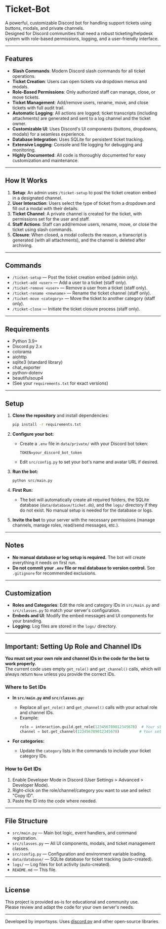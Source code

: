 # Ticket-Bot

A powerful, customizable Discord bot for handling support tickets using buttons, modals, and private channels.  
Designed for Discord communities that need a robust ticketing/helpdesk system with role-based permissions, logging, and a user-friendly interface.

---

## Features

- **Slash Commands**: Modern Discord slash commands for all ticket operations.
- **Ticket Creation**: Users can open tickets via dropdown menus and modals.
- **Role-Based Permissions**: Only authorized staff can manage, close, or move tickets.
- **Ticket Management**: Add/remove users, rename, move, and close tickets with full audit trail.
- **Automatic Logging**: All actions are logged; ticket transcripts (including attachments) are generated and sent to a log channel and the ticket owner.
- **Customizable UI**: Uses Discord's UI components (buttons, dropdowns, modals) for a seamless experience.
- **Database Integration**: Uses SQLite for persistent ticket tracking.
- **Extensive Logging**: Console and file logging for debugging and monitoring.
- **Highly Documented**: All code is thoroughly documented for easy customization and maintenance.

---

## How It Works

1. **Setup**: An admin uses `/ticket-setup` to post the ticket creation embed in a designated channel.
2. **User Interaction**: Users select the type of ticket from a dropdown and fill out a modal with their details.
3. **Ticket Channel**: A private channel is created for the ticket, with permissions set for the user and staff.
4. **Staff Actions**: Staff can add/remove users, rename, move, or close the ticket using slash commands.
5. **Closure**: When closed, a modal collects the reason, a transcript is generated (with all attachments), and the channel is deleted after archiving.

---

## Commands

- `/ticket-setup` — Post the ticket creation embed (admin only).
- `/ticket-add <user>` — Add a user to a ticket (staff only).
- `/ticket-remove <user>` — Remove a user from a ticket (staff only).
- `/ticket-rename <newname>` — Rename the ticket channel (staff only).
- `/ticket-move <category>` — Move the ticket to another category (staff only).
- `/ticket-close` — Initiate the ticket closure process (staff only).

---

## Requirements

- Python 3.9+
- Discord.py 2.x
- colorama
- aiohttp
- sqlite3 (standard library)
- chat_exporter
- python-dotenv
- beautifulsoup4
- (See your `requirements.txt` for exact versions)

---

## Setup

1. **Clone the repository** and install dependencies:
   ```bash
   pip install -r requirements.txt
   ```

2. **Configure your bot:**
   - Create a `.env` file in `data/private/` with your Discord bot token:
     ```
     TOKEN=your_discord_bot_token
     ```
   - Edit `src/config.py` to set your bot's name and avatar URL if desired.

3. **Run the bot:**
   ```bash
   python src/main.py
   ```

4. **First Run:**
   - The bot will automatically create all required folders, the SQLite database (`data/database/ticket.db`), and the `logs/` directory if they do not exist. No manual setup is needed for the database or logs.

5. **Invite the bot** to your server with the necessary permissions (manage channels, manage roles, read/send messages, etc.).

---

## Notes

- **No manual database or log setup is required.** The bot will create everything it needs on first run.
- **Do not commit your `.env` file or real database to version control.** See `.gitignore` for recommended exclusions.

---

## Customization

- **Roles and Categories**: Edit the role and category IDs in `src/main.py` and `src/classes.py` to match your server's configuration.
- **Embeds and UI**: Modify the embed messages and UI components for your branding.
- **Logging**: Log files are stored in the `logs/` directory.

---

## Important: Setting Up Role and Channel IDs

**You must set your own role and channel IDs in the code for the bot to work properly.**  
The current code uses empty `get_role()` and `get_channel()` calls, which will always return `None` unless you provide the correct IDs.

### Where to Set IDs

- **In `src/main.py` and `src/classes.py`:**  
  - Replace all `get_role()` and `get_channel()` calls with your actual role and channel IDs.
  - Example:  
    ```python
    role = interaction.guild.get_role(123456789012345678)  # Your staff role ID
    channel = bot.get_channel(123456789012345678)         # Your setup/log channel ID
    ```

- **For categories:**  
  - Update the `category` lists in the commands to include your ticket category IDs.

### How to Get IDs

1. Enable Developer Mode in Discord (User Settings > Advanced > Developer Mode).
2. Right-click on the role/channel/category you want to use and select "Copy ID".
3. Paste the ID into the code where needed.

---

## File Structure

- `src/main.py` — Main bot logic, event handlers, and command registration.
- `src/classes.py` — All UI components, modals, and ticket management classes.
- `src/config.py` — Configuration and environment variable loading.
- `data/database/` — SQLite database for ticket tracking (auto-created).
- `logs/` — Log files for bot activity (auto-created).
- `README.md` — This file.

---

## License

This project is provided as-is for educational and community use.  
Please review and adapt the code for your own server's needs.

---

Developed by importsyss.
Uses [discord.py](https://github.com/Rapptz/discord.py) and other open-source libraries.